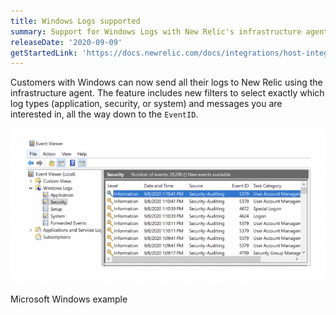 ```yaml
---
title: Windows Logs supported
summary: Support for Windows Logs with New Relic's infrastructure agent
releaseDate: '2020-09-09'
getStartedLink: 'https://docs.newrelic.com/docs/integrations/host-integrations/host-integrations-list/windows-event-log-integration'
---
```


Customers with Windows can now send all their logs to New Relic using the infrastructure agent. The feature includes new filters to select exactly which log types (application, security, or system) and messages you are interested in, all the way down to the `EventID`.

![Windows logs](./images/10051-windows-logs.png "Windows logs")

Microsoft Windows example

